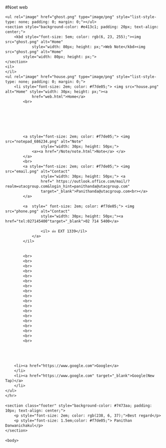 #Noet web
<!DOCTYPE html>
<html lang="th">


<head>
    <meta charset="UTF-8">
    <meta name="viewport" content="width=device-width, initial-scale=1.0">
    <link rel="icon" href="boy.png" type="image/png">
    <link rel="Note" href="Note.css" type="text/css">
    <title>MY WEB NOTE</title> 
</head>

<body>


    <ul rel="image" href="ghost.png" type="image/png" style="list-style-type: none; padding: 0; margin: 0;"></ul>
    <section style="background-color: #e413c1; padding: 20px; text-align: center;">
        <kbd style="font-size: 5em; color: rgb(6, 23, 255);"><img src="ghost.png" alt="Home"
                style="width: 80px; height: px;">Web Note</kbd><img src="ghost.png" alt="Home"
            style="width: 80px; height: px;">
    </section>
    <il>
    </il>
    <ul rel="image" href="house.png" type="image/png" style="list-style-type: none; padding: 0; margin: 0;">
        <li style="font-size: 2em; color: #f7de05;"> <img src="house.png" alt="Home" style="width: 30px; height: px;"><a
                href="web.html">Home</a>
            <br>






            <a style="font-size: 2em; color: #f7de05;"> <img src="notepad_686234.png" alt="Note"
                    style="width: 30px; height: 50px;">
                <a><a href="/Note/note.html">Note</a> </a>
            </a>
            <br>
            <a style="font-size: 2em; color: #f7de05;"> <img src="email.png" alt="Contact"
                    style="width: 30px; height: 50px;"> <a
                    href=" https://outlook.office.com/mail/?realm=utacgroup.com&login_hint=panithanda@utacgroup.com"
                    target="_blank">Panithanda@utacgroup.com<br></a>
            </a>
            
            <a  style=" font-size: 2em; color: #f7de05;"> <img src="phone.png" alt="Contact"
                    style="width: 30px; height: 50px;"><a href="tel:027145400"target="_blank">02 714 5400</a>
                
                    <il> ต่อ EXT 1339</il>
                </a>
            </il>

            
            <br>
            <br>
            <br>
            <br>
            <br>
            <br>
            <br>
            <br>
            <br>
            <br>
            <br>
            <br>
            <br>
            <br>
            <br>
            <br>
            <br>
            <br>




        <li><a href="https://www.google.com">Google</a>
        </li>
        <li><a href="https://www.google.com" target="_blank">Google(New Tap)</a>
        </li>
    </ul>
    </hr>

    <section class="footer" style="background-color: #7473aa; padding: 10px; text-align: center;">
        <p style="font-size: 2em; color: rgb(238, 6, 37);">Best regard</p>
        <p style="font-size: 1.5em;color: #f7de05;"> Panithan Danwanichakul</p>
    </section>

    <body>

</html>
